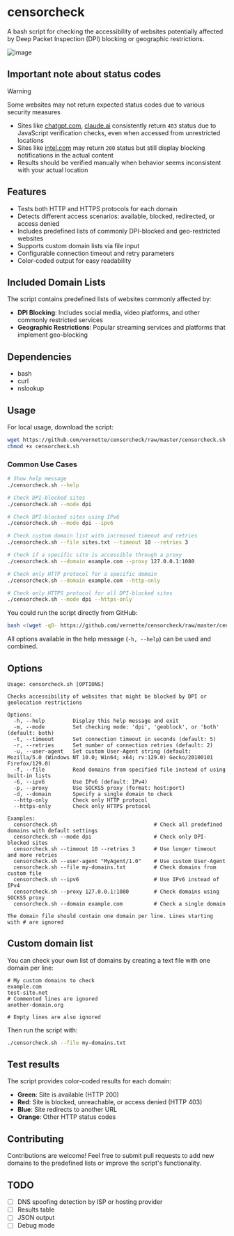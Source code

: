 # censorcheck

A bash script for checking the accessibility of websites potentially affected by Deep Packet Inspection (DPI) blocking or geographic restrictions.

![image](https://i.imgur.com/T6NsOnI.png)

## Important note about status codes

> [!WARNING]
> Some websites may not return expected status codes due to various security measures

- Sites like [chatgpt.com](https://chatgpt.com), [claude.ai](https://claude.ai) consistently return `403` status due to JavaScript verification checks, even when accessed from unrestricted locations
- Sites like [intel.com](https://intel.com) may return `200` status but still display blocking notifications in the actual content
- Results should be verified manually when behavior seems inconsistent with your actual location

## Features

- Tests both HTTP and HTTPS protocols for each domain
- Detects different access scenarios: available, blocked, redirected, or access denied
- Includes predefined lists of commonly DPI-blocked and geo-restricted websites
- Supports custom domain lists via file input
- Configurable connection timeout and retry parameters
- Color-coded output for easy readability

## Included Domain Lists

The script contains predefined lists of websites commonly affected by:

- **DPI Blocking**: Includes social media, video platforms, and other commonly restricted services
- **Geographic Restrictions**: Popular streaming services and platforms that implement geo-blocking

## Dependencies

- bash
- curl
- nslookup

## Usage

For local usage, download the script:

```bash
wget https://github.com/vernette/censorcheck/raw/master/censorcheck.sh
chmod +x censorcheck.sh
```

### Common Use Cases

```bash
# Show help message
./censorcheck.sh --help

# Check DPI-blocked sites
./censorcheck.sh --mode dpi

# Check DPI-blocked sites using IPv6
./censorcheck.sh --mode dpi --ipv6

# Check custom domain list with increased timeout and retries
./censorcheck.sh --file sites.txt --timeout 10 --retries 3

# Check if a specific site is accessible through a proxy
./censorcheck.sh --domain example.com --proxy 127.0.0.1:1080

# Check only HTTP protocol for a specific domain
./censorcheck.sh --domain example.com --http-only

# Check only HTTPS protocol for all DPI-blocked sites
./censorcheck.sh --mode dpi --https-only
```

You could run the script directly from GitHub:

```bash
bash <(wget -qO- https://github.com/vernette/censorcheck/raw/master/censorcheck.sh) --mode dpi
```

All options available in the help message (`-h, --help`) can be used and combined.

## Options

```
Usage: censorcheck.sh [OPTIONS]

Checks accessibility of websites that might be blocked by DPI or geolocation restrictions

Options:
  -h, --help         Display this help message and exit
  -m, --mode         Set checking mode: 'dpi', 'geoblock', or 'both' (default: both)
  -t, --timeout      Set connection timeout in seconds (default: 5)
  -r, --retries      Set number of connection retries (default: 2)
  -u, --user-agent   Set custom User-Agent string (default: Mozilla/5.0 (Windows NT 10.0; Win64; x64; rv:129.0) Gecko/20100101 Firefox/129.0)
  -f, --file         Read domains from specified file instead of using built-in lists
  -6, --ipv6         Use IPv6 (default: IPv4)
  -p, --proxy        Use SOCKS5 proxy (format: host:port)
  -d, --domain       Specify a single domain to check
  --http-only        Check only HTTP protocol
  --https-only       Check only HTTPS protocol

Examples:
  censorcheck.sh                               # Check all predefined domains with default settings
  censorcheck.sh --mode dpi                    # Check only DPI-blocked sites
  censorcheck.sh --timeout 10 --retries 3      # Use longer timeout and more retries
  censorcheck.sh --user-agent "MyAgent/1.0"    # Use custom User-Agent
  censorcheck.sh --file my-domains.txt         # Check domains from custom file
  censorcheck.sh --ipv6                        # Use IPv6 instead of IPv4
  censorcheck.sh --proxy 127.0.0.1:1080        # Check domains using SOCKS5 proxy
  censorcheck.sh --domain example.com          # Check a single domain

The domain file should contain one domain per line. Lines starting with # are ignored
```

## Custom domain list

You can check your own list of domains by creating a text file with one domain per line:

```
# My custom domains to check
example.com
test-site.net
# Commented lines are ignored
another-domain.org

# Empty lines are also ignored
```

Then run the script with:

```bash
./censorcheck.sh --file my-domains.txt
```

## Test results

The script provides color-coded results for each domain:

- **Green**: Site is available (HTTP 200)
- **Red**: Site is blocked, unreachable, or access denied (HTTP 403)
- **Blue**: Site redirects to another URL
- **Orange**: Other HTTP status codes

## Contributing

Contributions are welcome! Feel free to submit pull requests to add new domains to the predefined lists or improve the script's functionality.

## TODO

- [ ] DNS spoofing detection by ISP or hosting provider
- [ ] Results table
- [ ] JSON output
- [ ] Debug mode
